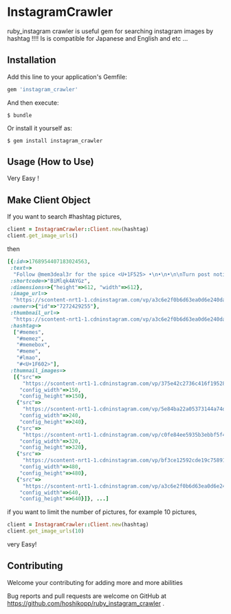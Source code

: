 # InstagramCrawler

ruby_instagram crawler is useful gem for searching instagram images by hashtag !!!!
Is is compatible for Japanese and English and etc ...

## Installation

Add this line to your application's Gemfile:

```ruby
gem 'instagram_crawler'
```

And then execute:

    $ bundle

Or install it yourself as:

    $ gem install instagram_crawler

## Usage (How to Use)
Very Easy !

## Make Client Object

If you want to search #hashtag pictures, 

```ruby
client = InstagramCrawler::Client.new(hashtag)
client.get_image_urls()
```

then
```ruby
[{:id=>1768954407183024563,
 :text=>
  "Follow @mem3deal3r for the spice <U+1F525> •\n•\n•\n\nTurn post notifications on <U+1F44D>\n•\n•\n•\n#memes #memez #memesdaily #memelord #dankmemes #dankest #dankmemez #dankmemezdaily #funnymemes #memes4days #memes4you #hashtag #follow #followforfollow #likes #tagsforlikes #tagsomeone #followme #instagood #instadaily #instapic  #memebox #memebase #memevideos #mememachine #memes<U+1F602> #spicymeme #meme #lmao #<U+1F602>",
 :shortcode=>"BiMlqk4AYGz",
 :dimensions=>{"height"=>612, "width"=>612},
 :image_url=>
  "https://scontent-nrt1-1.cdninstagram.com/vp/a3c6e2f0b6d63ea0d6e240daeac619f3/5AEA425E/t51.2885-15/e15/31028432_2017665511821396_6965280336599056384_n.jpg",
 :owner=>{"id"=>"7272429255"},
 :thumbnail_url=>
  "https://scontent-nrt1-1.cdninstagram.com/vp/a3c6e2f0b6d63ea0d6e240daeac619f3/5AEA425E/t51.2885-15/e15/31028432_2017665511821396_6965280336599056384_n.jpg",
 :hashtag=>
  ["#memes",
   "#memez",
   "#memebox",
   "#meme",
   "#lmao",
   "#<U+1F602>"],
 :thumnail_images=>
  [{"src"=>
     "https://scontent-nrt1-1.cdninstagram.com/vp/375e42c2736c416f19528ee96dd0873a/5AE95689/t51.2885-15/s150x150/e15/31028432_2017665511821396_6965280336599056384_n.jpg",
    "config_width"=>150,
    "config_height"=>150},
   {"src"=>
     "https://scontent-nrt1-1.cdninstagram.com/vp/5e84ba22a05373144a74d943c9312c67/5AE97E1D/t51.2885-15/s240x240/e15/31028432_2017665511821396_6965280336599056384_n.jpg",
    "config_width"=>240,
    "config_height"=>240},
   {"src"=>
     "https://scontent-nrt1-1.cdninstagram.com/vp/c0fe84ee5935b3ebbf5f4c9c8809e47d/5AE9A979/t51.2885-15/s320x320/e15/31028432_2017665511821396_6965280336599056384_n.jpg",
    "config_width"=>320,
    "config_height"=>320},
   {"src"=>
     "https://scontent-nrt1-1.cdninstagram.com/vp/bf3ce12592cde19c75891ad2bab0b6f6/5AE938A1/t51.2885-15/s480x480/e15/31028432_2017665511821396_6965280336599056384_n.jpg",
    "config_width"=>480,
    "config_height"=>480},
   {"src"=>
     "https://scontent-nrt1-1.cdninstagram.com/vp/a3c6e2f0b6d63ea0d6e240daeac619f3/5AEA425E/t51.2885-15/e15/31028432_2017665511821396_6965280336599056384_n.jpg",
    "config_width"=>640,
    "config_height"=>640}]}, ...]
```

if you want to limit the number of pictures, for example 10 pictures,
```ruby
client = InstagramCrawler::Client.new(hashtag)
client.get_image_urls(10)
```

very Easy!


## Contributing
Welcome your contributing for adding more and more abilities

Bug reports and pull requests are welcome on GitHub at https://github.com/hoshikopp/ruby_instagram_crawler .
